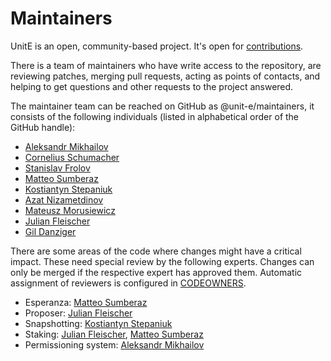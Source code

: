 # Maintainers

UnitE is an open, community-based project. It's open for [contributions](CONTRIBUTING.md).

There is a team of maintainers who have write access to the repository, are reviewing patches, merging pull requests, acting as points of contacts, and helping to get questions and other requests to the project answered.

The maintainer team can be reached on GitHub as @unit-e/maintainers, it consists of the following individuals (listed in alphabetical order of the GitHub handle):

* [Aleksandr Mikhailov](https://github.com/AM5800)
* [Cornelius Schumacher](https://github.com/cornelius)
* [Stanislav Frolov](https://github.com/frolosofsky)
* [Matteo Sumberaz](https://github.com/Gnappuraz)
* [Kostiantyn Stepaniuk](https://github.com/kostyantyn)
* [Azat Nizametdinov](https://github.com/Nizametdinov)
* [Mateusz Morusiewicz](https://github.com/Ruteri)
* [Julian Fleischer](https://github.com/scravy)
* [Gil Danziger](https://github.com/thothd)

There are some areas of the code where changes might have a critical impact. These need special review by the following experts. Changes can only be merged if the respective expert has approved them. Automatic assignment of reviewers is configured in [CODEOWNERS](.github/CODEOWNERS).

* Esperanza: [Matteo Sumberaz](https://github.com/Gnappuraz)
* Proposer: [Julian Fleischer](https://github.com/scravy)
* Snapshotting: [Kostiantyn Stepaniuk](https://github.com/kostyantyn)
* Staking: [Julian Fleischer](https://github.com/scravy), [Matteo Sumberaz](https://github.com/Gnappuraz)
* Permissioning system: [Aleksandr Mikhailov](https://github.com/AM5800)
